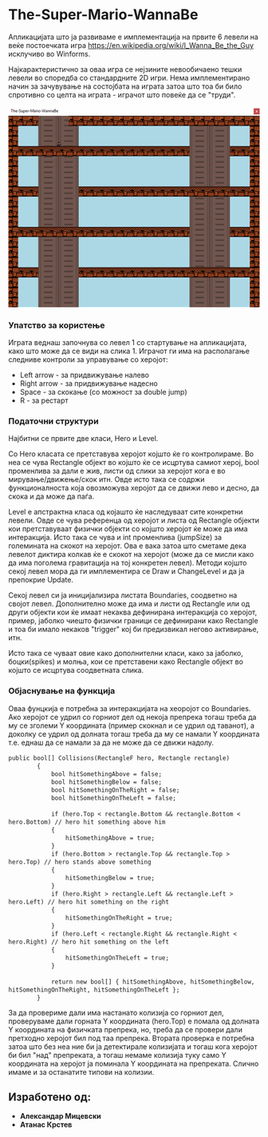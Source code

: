 # The-Super-Mario-WannaBe

Апликацијата што ја развиваме е имплементација на првите 6 левели на веќе постоечката игра https://en.wikipedia.org/wiki/I_Wanna_Be_the_Guy исклучиво во Winforms. 

Најкарактеристично за оваа игра се нејзините невообичаено тешки левели во споредба со стандардните 2D игри.
Нема имплементирано начин за зачувување на состојбата на играта затоа што тоа би било спротивно со целта на играта - играчот што повеќе да се "труди".

![](slika%201.png)

### Упатство за користење

Играта веднаш започнува со левел 1 со стартување на апликацијата, како што може да се види на слика 1. Играчот ги има на располагање следниве контроли за управување со херојот:

* Left arrow - за придвижување налево
* Right arrow - за придвижување надесно
* Space - за скокање (со можност за double jump)
* R - за рестарт

### Податочни структури

Најбитни се првите две класи, Hero и Level.

Со Hero класата се претставува херојот којшто ќе го контролираме. Во неа се чува Rectangle објект во којшто ќе се исцртува самиот херој, bool променлива за дали е жив, листи од слики за херојот кога е во мирување/движење/скок итн. Овде исто така се содржи функционалноста која овозможува херојот да се движи лево и десно, да скока и да може да паѓа.

Level е апстрактна класа од којашто ќе наследуваат сите конкретни левели. Овде се чува референца од херојот и листа од Rectangle објекти кои претставуваат физички објекти со којшто херојот ќе може да има интеракција. Исто така се чува и int променлива (jumpSize) за големината на скокот на херојот. Ова е вака затоа што сметаме дека левелот диктира колкав ќе е скокот на херојот (може да се мисли како да има поголема гравитација на тој конкретен левел). Методи којшто секој левел мора да ги имплементира се Draw и ChangeLevel и да ја препокрие Update.

Секој левел си ја иницијализира листата Boundaries, соодветно на својот левел. Дополнително може да има и листи од Rectangle или од други објекти кои ќе имаат некаква дефинирана интеракција со херојот, пример, јаболко чиешто физички граници се дефинирани како Rectangle и тоа би имало некаков "trigger" кој би предизвикал негово активирање, итн.

Исто така се чуваат овие како дополнителни класи, како за јаболко, боцки(spikes) и молња, кои се претставени како Rectangle објект во којшто се исцртува соодветната слика.

### Објаснување на функција

Оваа фунцкија е потребна за интеракцијата на хеоројот со Boundaries. Ако херојот се удрил со горниот дел од некоја препрека тогаш треба да му се зголеми Y координата (пример скокнал и се удрил од таванот), а доколку се удрил од долната тогаш треба да му се намали Y координата т.е. еднаш да се намали за да не може да се движи надолу.

```
public bool[] Collisions(RectangleF hero, Rectangle rectangle)
        {
            bool hitSomethingAbove = false;
            bool hitSomethingBelow = false;
            bool hitSomethingOnTheRight = false;
            bool hitSomethingOnTheLeft = false;

            if (hero.Top < rectangle.Bottom && rectangle.Bottom < hero.Bottom) // hero hit something above him
            {
                hitSomethingAbove = true;
            }
            if (hero.Bottom > rectangle.Top && rectangle.Top > hero.Top) // hero stands above something
            {
                hitSomethingBelow = true;
            }
            if (hero.Right > rectangle.Left && rectangle.Left > hero.Left) // hero hit something on the right
            {
                hitSomethingOnTheRight = true;
            }
            if (hero.Left < rectangle.Right && rectangle.Right < hero.Right) // hero hit something on the left
            {
                hitSomethingOnTheLeft = true;
            }

            return new bool[] { hitSomethingAbove, hitSomethingBelow, hitSomethingOnTheRight, hitSomethingOnTheLeft };
        }
```

За да провериме дали има настанато колизија со горниот дел, проверуваме дали горната Y координата (hero.Top) e помала од долната Y координата на физичката препрека, но, треба да се провери дали претходно херојот бил под таа препрека. Втората проверка е потребна затоа што без неа ние би ја детектирале колизијата и тогаш кога херојот би бил "над" препреката, а тогаш немаме колизија туку само Y координата на херојот ја поминала Y координата на препреката. Слично имаме и за останатите типови на колизии.

## Изработено од:

* **Александар Мицевски** 
* **Атанас Крстев** 
